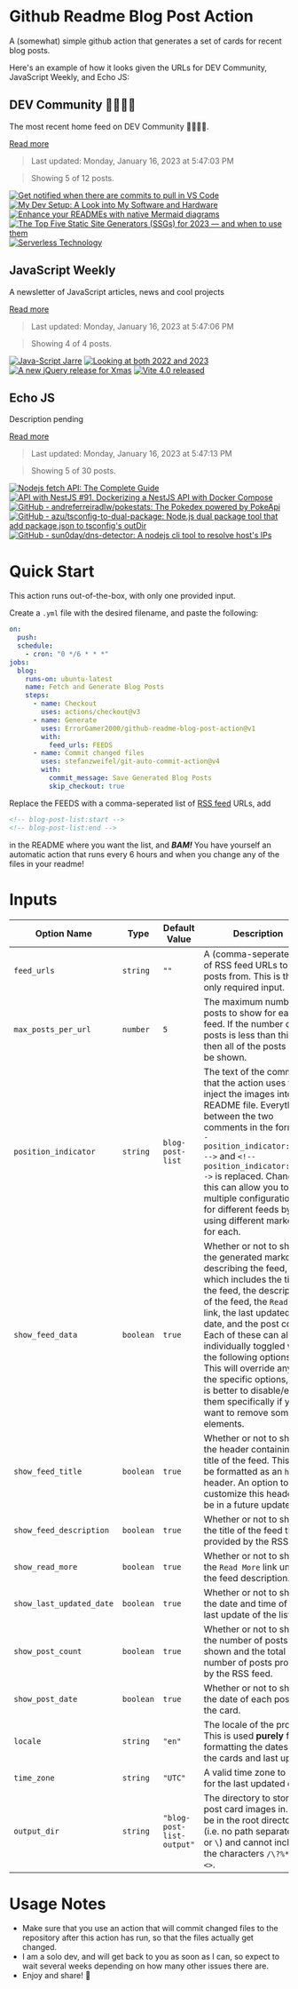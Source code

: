 # Github Readme Blog Post Action

A (somewhat) simple github action that generates a set of cards for recent blog posts.

Here's an example of how it looks given the URLs for DEV Community, JavaScript Weekly, and Echo JS:

<!-- post-list:start -->
## DEV Community 👩‍💻👨‍💻

The most recent home feed on DEV Community 👩‍💻👨‍💻.

[Read more](https://dev.to)
> Last updated: Monday, January 16, 2023 at 5:47:03 PM

> Showing 5 of 12 posts.

[![Get notified when there are commits to pull in VS Code](https://raw.githubusercontent.com/ErrorGamer2000/github-readme-blog-post-action/main/generated_files/DEV_Community_👩‍💻👨‍💻/Get_notified_when_there_are_commits_to_pull_in_VS_Code.svg)](https://dev.to/gitlive/get-notified-when-there-are-commits-to-pull-in-vs-code-61k)
[![My Dev Setup: A Look into My Software and Hardware](https://raw.githubusercontent.com/ErrorGamer2000/github-readme-blog-post-action/main/generated_files/DEV_Community_👩‍💻👨‍💻/My_Dev_Setup__A_Look_into_My_Software_and_Hardware.svg)](https://dev.to/tonimontana/my-dev-setup-a-look-into-my-software-and-hardware-38ni)
[![Enhance your READMEs with native Mermaid diagrams](https://raw.githubusercontent.com/ErrorGamer2000/github-readme-blog-post-action/main/generated_files/DEV_Community_👩‍💻👨‍💻/Enhance_your_READMEs_with_native_Mermaid_diagrams.svg)](https://dev.to/360macky/enhance-your-readmes-with-native-mermaid-diagrams-3g7l)
[![The Top Five Static Site Generators (SSGs) for 2023 — and when to use them](https://raw.githubusercontent.com/ErrorGamer2000/github-readme-blog-post-action/main/generated_files/DEV_Community_👩‍💻👨‍💻/The_Top_Five_Static_Site_Generators_(SSGs)_for_2023_—_and_when_to_use_them.svg)](https://dev.to/cloudcannon/the-top-five-static-site-generators-ssgs-for-2023-and-when-to-use-them-39pg)
[![Serverless Technology](https://raw.githubusercontent.com/ErrorGamer2000/github-readme-blog-post-action/main/generated_files/DEV_Community_👩‍💻👨‍💻/Serverless_Technology.svg)](https://dev.to/yellowgem/serverless-technology-p3m)


## JavaScript Weekly

A newsletter of JavaScript articles, news and cool projects

[Read more](https://javascriptweekly.com/)
> Last updated: Monday, January 16, 2023 at 5:47:06 PM

> Showing 4 of 4 posts.

[![Java-Script Jarre](https://raw.githubusercontent.com/ErrorGamer2000/github-readme-blog-post-action/main/generated_files/JavaScript_Weekly/Java-Script_Jarre.svg)](https://javascriptweekly.com/issues/621)
[![Looking at both 2022 and 2023](https://raw.githubusercontent.com/ErrorGamer2000/github-readme-blog-post-action/main/generated_files/JavaScript_Weekly/Looking_at_both_2022_and_2023.svg)](https://javascriptweekly.com/issues/620)
[![A new jQuery release for Xmas](https://raw.githubusercontent.com/ErrorGamer2000/github-readme-blog-post-action/main/generated_files/JavaScript_Weekly/A_new_jQuery_release_for_Xmas.svg)](https://javascriptweekly.com/issues/619)
[![Vite 4.0 released](https://raw.githubusercontent.com/ErrorGamer2000/github-readme-blog-post-action/main/generated_files/JavaScript_Weekly/Vite_4.0_released.svg)](https://javascriptweekly.com/issues/618)


## Echo JS

Description pending

[Read more](
http://www.echojs.com
)
> Last updated: Monday, January 16, 2023 at 5:47:13 PM

> Showing 5 of 30 posts.

[![Nodejs fetch API: The Complete Guide](https://raw.githubusercontent.com/ErrorGamer2000/github-readme-blog-post-action/main/generated_files/_Echo_JS_/Nodejs_fetch_API__The_Complete_Guide.svg)](https://metered.hashnode.dev/nodejs-fetch-api-the-complete-guide)
[![API with NestJS #91. Dockerizing a NestJS API with Docker Compose](https://raw.githubusercontent.com/ErrorGamer2000/github-readme-blog-post-action/main/generated_files/_Echo_JS_/API_with_NestJS__91._Dockerizing_a_NestJS_API_with_Docker_Compose.svg)](https://wanago.io/2023/01/16/api-nestjs-docker-compose/)
[![GitHub - andreferreiradlw/pokestats: The Pokedex powered by PokeApi](https://raw.githubusercontent.com/ErrorGamer2000/github-readme-blog-post-action/main/generated_files/_Echo_JS_/GitHub_-_andreferreiradlw_pokestats__The_Pokedex_powered_by_PokeApi.svg)](https://github.com/andreferreiradlw/pokestats)
[![GitHub - azu/tsconfig-to-dual-package: Node.js dual package tool that add package.json to tsconfig's `outDir`](https://raw.githubusercontent.com/ErrorGamer2000/github-readme-blog-post-action/main/generated_files/_Echo_JS_/GitHub_-_azu_tsconfig-to-dual-package__Node.js_dual_package_tool_that_add_package.json_to_tsconfig's_`outDir`.svg)](https://github.com/azu/tsconfig-to-dual-package)
[![GitHub - sun0day/dns-detector: A nodejs cli tool to resolve host's IPs](https://raw.githubusercontent.com/ErrorGamer2000/github-readme-blog-post-action/main/generated_files/_Echo_JS_/GitHub_-_sun0day_dns-detector__A_nodejs_cli_tool_to_resolve_host's_IPs.svg)](https://github.com/sun0day/dns-detector)


<!-- post-list:end -->

# Quick Start

This action runs out-of-the-box, with only one provided input.

Create a `.yml` file with the desired filename, and paste the following:

```yml
on:
  push:
  schedule:
    - cron: "0 */6 * * *"
jobs:
  blog:
    runs-on: ubuntu-latest
    name: Fetch and Generate Blog Posts
    steps:
      - name: Checkout
        uses: actions/checkout@v3
      - name: Generate
        uses: ErrorGamer2000/github-readme-blog-post-action@v1
        with:
          feed_urls: FEEDS
      - name: Commit changed files
        uses: stefanzweifel/git-auto-commit-action@v4
        with:
          commit_message: Save Generated Blog Posts
          skip_checkout: true
```

Replace the FEEDS with a comma-seperated list of [RSS feed](https://rss.com/blog/how-do-rss-feeds-work/) URLs, add

```md
<!-- blog-post-list:start -->
<!-- blog-post-list:end -->
```

in the README where you want the list, and **_BAM!_** You have yourself an automatic action that runs every 6 hours and when you change any of the files in your readme!

# Inputs

<table>
  <thead>
    <tr>
      <th>Option Name</th>
      <th>Type</th>
      <th>Default Value</th>
      <th>Description</th>
    </tr>
  </thead>
  <tbody>
    <tr>
      <td><code>feed_urls</code></td>
      <td><code>string</code></td>
      <td><code>""</code></td>
      <td>A (comma-seperated) list of RSS feed URLs to load posts from. This is the only required input.</td>
    </tr>
    <tr>
      <td><code>max_posts_per_url</code></td>
      <td><code>number</code></td>
      <td><code>5</code></td>
      <td>The maximum number of posts to show for each feed. If the number of posts is less than this, then all of the posts will be shown.</td>
    </tr>
    <tr>
      <td><code>position_indicator</code></td>
      <td><code>string</code></td>
      <td><code>blog-post-list</code></td>
      <td>The text of the comments that the action uses to inject the images into the README file. Everything between the two comments in the form <code>&lt;!-- position_indicator:start --&gt;</code> and <code>&lt;!-- position_indicator:end --&gt;</code> is replaced. Changing this can allow you to use multiple configurations for different feeds by using different markers for each.</td>
    </tr>
    <tr>
      <td><code>show_feed_data</code></td>
      <td><code>boolean</code></td>
      <td><code>true</code></td>
      <td>Whether or not to show the generated markdown describing the feed, which includes the title of the feed, the description of the feed, the <code>Read More</code> link, the last updated date, and the post count. Each of these can also be individually toggled with the following options. This will override any of the specific options, so it is better to disable/enable them specifically if you want to remove some elements.</td>
    </tr>
    <tr>
      <td><code>show_feed_title</code></td>
      <td><code>boolean</code></td>
      <td><code>true</code></td>
      <td>Whether or not to show the header containing the title of the feed. This will be formatted as an <code>h2</code> header. An option to customize this header will be in a future update.</td>
    </tr>
    <tr>
      <td><code>show_feed_description</code></td>
      <td><code>boolean</code></td>
      <td><code>true</code></td>
      <td>Whether or not to show the title of the feed that is provided by the RSS feed.</td>
    </tr>
    <tr>
      <td><code>show_read_more</code></td>
      <td><code>boolean</code></td>
      <td><code>true</code></td>
      <td>Whether or not to show the <code>Read More</code> link under the feed description.</td>
    </tr>
    <tr>
      <td><code>show_last_updated_date</code></td>
      <td><code>boolean</code></td>
      <td><code>true</code></td>
      <td>Whether or not to show the date and time of the last update of the list.</td>
    </tr>
    <tr>
      <td><code>show_post_count</code></td>
      <td><code>boolean</code></td>
      <td><code>true</code></td>
      <td>Whether or not to show the number of posts shown and the total number of posts provided by the RSS feed.</td>
    </tr>
    <tr>
      <td><code>show_post_date</code></td>
      <td><code>boolean</code></td>
      <td><code>true</code></td>
      <td>Whether or not to show the date of each post on the card.</td>
    </tr>
    <tr>
      <td><code>locale</code></td>
      <td><code>string</code></td>
      <td><code>"en"</code></td>
      <td>The locale of the project. This is used <strong>purely</strong> for formatting the dates of the cards and last update.</td>
    </tr>
    <tr>
      <td><code>time_zone</code></td>
      <td><code>string</code></td>
      <td><code>"UTC"</code></td>
      <td>A valid time zone to use for the last updated date.</td>
    </tr>
    <tr>
      <td><code>output_dir</code></td>
      <td><code>string</code></td>
      <td><code>"blog-post-list-output"</code></td>
      <td>The directory to store the post card images in. Must be in the root directory (i.e. no path separators <code>/</code> or <code>\</code>) and cannot include the characters <code>/\?%*:|"&lt;&gt;</code>.</td>
    </tr>
<!--
    <tr>
      <td><code></code></td>
      <td><cde></cde></td>
      <td><code></code></td>
      <td></td>
    </tr>
-->
  </tbody>
</table>

# Usage Notes

- Make sure that you use an action that will commit changed files to the repository after this action has run, so that the files actually get changed.
- I am a solo dev, and will get back to you as soon as I can, so expect to wait several weeks depending on how many other issues there are.
- Enjoy and share! 🤗
